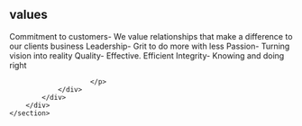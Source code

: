 <section id="values" class="bg-light-gray">
        <div class="container">
            <div class="row">
                <div class="col-lg-12 text-center">
                    <h2 class="section-heading">values</h2>
                    <span class="fa-stack fa-4x">
                        <i class="fa fa-circle fa-stack-2x text-primary"></i>
                        <i class="fa fa-users fa-stack-1x fa-inverse"></i>
                    </span>
                </div>
            </div>
            <div class="row text-center">
                <div class="col-lg-12">
<p class="text-muted">
        Commitment to customers- We value relationships that make a difference to our clients business
        Leadership- Grit to do more with less
        Passion- Turning vision into reality
        Quality- Effective. Efficient
        Integrity- Knowing and doing right
                        
                        </p>
                </div>
            </div>
        </div>
    </section>

